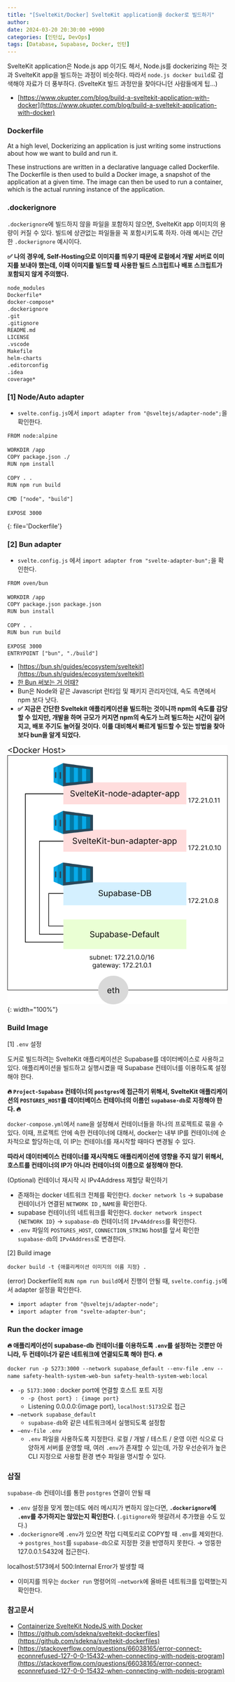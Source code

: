 ```yaml
---
title: "[SvelteKit/Docker] SvelteKit application을 docker로 빌드하기"
author:
date: 2024-03-20 20:30:00 +0900
categories: [인턴십, DevOps]
tags: [Database, Supabase, Docker, 인턴]
---
```


SvelteKit application은 Node.js app 이기도 해서, Node.js를 dockerizing 하는 것과 SvelteKit app을 빌드하는 과정이 비슷하다. 따라서 `node.js docker build`로 검색해야 자료가 더 풍부하다. (SvelteKit 빌드 과정만을 찾아다니던 사람들에게 팁...)

- [https://www.okupter.com/blog/build-a-sveltekit-application-with-docker](https://www.okupter.com/blog/build-a-sveltekit-application-with-docker)

### **Dockerfile**

At a high level, Dockerizing an application is just writing some instructions about how we want to build and run it.

These instructions are written in a declarative language called Dockerfile. The Dockerfile is then used to build a Docker image, a snapshot of the application at a given time. The image can then be used to run a container, which is the actual running instance of the application.

### **.dockerignore**

`.dockerignore`에 빌드하지 않을 파일을 포함하지 않으면, SvelteKit app 이미지의 용량이 커질 수 있다. 빌드에 상관없는 파일들을 꼭 포함시키도록 하자. 아래 예시는 간단한 `.dockerignore` 예시이다.

**✅ 나의 경우에, Self-Hosting으로 이미지를 띄우기 때문에 로컬에서 개발 서버로 이미지를 보내야 했는데, 이때 이미지를 빌드할 때 사용한 빌드 스크립트나 배포 스크립트가 포함되지 않게 주의했다.**

```shell
node_modules
Dockerfile*
docker-compose*
.dockerignore
.git
.gitignore
README.md
LICENSE
.vscode
Makefile
helm-charts
.editorconfig
.idea
coverage*
```

### **[1] Node/Auto adapter**

- `svelte.config.js`에서 `import adapter from "@sveltejs/adapter-node";`을 확인한다.

```shell
FROM node:alpine

WORKDIR /app
COPY package.json ./
RUN npm install

COPY . .
RUN npm run build

CMD ["node", "build"]

EXPOSE 3000
```

{: file='Dockerfile'}

### **[2] Bun adapter**

- `svelte.config.js` 에서 `import adapter from "svelte-adapter-bun";`을 확인한다.

```shell
FROM oven/bun

WORKDIR /app
COPY package.json package.json
RUN bun install

COPY . .
RUN bun run build

EXPOSE 3000
ENTRYPOINT ["bun", "./build"]
```

- [https://bun.sh/guides/ecosystem/sveltekit](https://bun.sh/guides/ecosystem/sveltekit)
- [한 Bun 써보는 거 어때?](https://techblog.gccompany.co.kr/%ED%95%9Cbun-%EC%8D%A8%EB%B3%B4%EB%8A%94-%EA%B1%B0-%EC%96%B4%EB%95%8C-fa3cb32ac76f)
- Bun은 Node와 같은 Javascript 런타임 및 패키지 관리자인데, 속도 측면에서 npm 보다 낫다.
- **✅ 지금은 간단한 Sveltekit 애플리케이션을 빌드하는 것이니까 npm의 속도를 감당할 수 있지만, 개발을 하며 규모가 커지면 npm의 속도가 느려 빌드하는 시간이 길어지고, 배포 주기도 늘어질 것이다. 이를 대비해서 빠르게 빌드할 수 있는 방법을 찾아보다 bun을 알게 되었다.**

![Untitled](/assets/img/240320-1.png){: width="100%"}

### **Build Image**

[1] `.env` 설정

도커로 빌드하려는 SvelteKit 애플리케이션은 Supabase를 데이터베이스로 사용하고 있다. 애플리케이션을 빌드하고 실행시켰을 때 Supabase 컨테이너를 이용하도록 설정해야 한다.

**🔥 `Project-Supabase` 컨테이너의 `postgres`에 접근하기 위해서, SvelteKit 애플리케이션의 `POSTGRES_HOST`를 데이터베이스 컨테이너의 이름인 `supabase-db`로 지정해야 한다. 🔥**

`docker-compose.yml`에서 `name`을 설정해서 컨테이너들을 하나의 프로젝트로 묶을 수 있다. 이때, 프로젝트 안에 속한 컨테이너에 대해서, docker는 내부 IP를 컨테이너에 순차적으로 할당하는데, 이 IP는 컨테이너를 재시작할 때마다 변경될 수 있다.

**따라서 데이터베이스 컨테이너를 재시작해도 애플리케이션에 영향을 주지 않기 위해서, 호스트를 컨테이너의 IP가 아니라 컨테이너의 이름으로 설정해야 한다.**

(Optional) 컨테이너 재시작 시 IPv4Address 재할당 확인하기

- 존재하는 docker 네트워크 전체를 확인한다. `docker network ls` → supabase 컨테이너가 연결된 `NETWORK ID` , `NAME`을 확인한다.
- supabase 컨테이너의 네트워크를 확인한다. `docker network inspect {NETWORK ID}` → `supabase-db` 컨테이너의 `IPv4Address`를 확인한다.
- `.env` 파일의 `POSTGRES_HOST`, `CONNECTION_STRING` host를 앞서 확인한 `supabase-db`의 `IPv4Address`로 변경한다.

[2] Build image

`docker build -t {애플리케이션 이미지의 이름 지정} . `

(error) Dockerfile의 `RUN npm run build`에서 진행이 안될 때, `svelte.config.js`에서 adapter 설정을 확인한다.

- `import adapter from "@sveltejs/adapter-node";`
- `import adapter from "svelte-adapter-bun";`

### **Run the docker image**

**🔥 애플리케이션이 supabase-db 컨테이너를 이용하도록 `.env`를 설정하는 것뿐만 아니라, 두 컨테이너가 같은 네트워크에 연결되도록 해야 한다. 🔥**

`docker run -p 5273:3000 --network supabase_default --env-file .env --name safety-health-system-web-bun safety-health-system-web:local`

- `-p 5173:3000` : docker port에 연결할 호스트 포트 지정
  - `-p {host port} : {image port}`
  - Listening 0.0.0.0:{image port}, `localhost:5173`으로 접근
- `—network supabase_default`
  - `supabase-db`와 같은 네트워크에서 실행되도록 설정함
- `—env-file .env`
  - `.env` 파일을 사용하도록 지정한다. 로컬 / 개발 / 테스트 / 운영 이런 식으로 다양하게 서버를 운영할 때, 여러 `.env`가 존재할 수 있는데, 가장 우선순위가 높은 CLI 지정으로 사용할 환경 변수 파일을 명시할 수 있다.

### **삽질**

`supabase-db` 컨테이너를 통한 `postgres` 연결이 안될 때

- `.env` 설정을 맞게 했는데도 에러 메시지가 변하지 않는다면, **`.dockerignore`에 `.env`를 추가하지는 않았는지 확인한다.** (`.gitignore`와 헷갈려서 추가했을 수도 있다.)
- `.dockerignore`에 `.env`가 있으면 작업 디렉토리로 COPY할 때 `.env`를 제외한다. → `postgres_host`를 `supabase-db`으로 지정한 것을 반영하지 못한다. → 엉뚱한 127.0.0.1:5432에 접근한다.

localhost:5173에서 500:Internal Error가 발생할 때

- 이미지를 띄우는 `docker run` 명령어의 `—network`에 올바른 네트워크를 입력했는지 확인한다.

### **참고문서**

- [Containerize SvelteKit NodeJS with Docker](https://www.youtube.com/watch?app=desktop&v=kVMG2nWjWk4)
- [https://github.com/sdekna/sveltekit-dockerfiles](https://github.com/sdekna/sveltekit-dockerfiles)
- [https://stackoverflow.com/questions/66038165/error-connect-econnrefused-127-0-0-15432-when-connecting-with-nodejs-program](https://stackoverflow.com/questions/66038165/error-connect-econnrefused-127-0-0-15432-when-connecting-with-nodejs-program)

<br>

<script src="https://utteranc.es/client.js"
        repo="RumosZin/rumoszin.github.io"
        issue-term="pathname"
        theme="github-light"
        crossorigin="anonymous"
        async>
</script>
